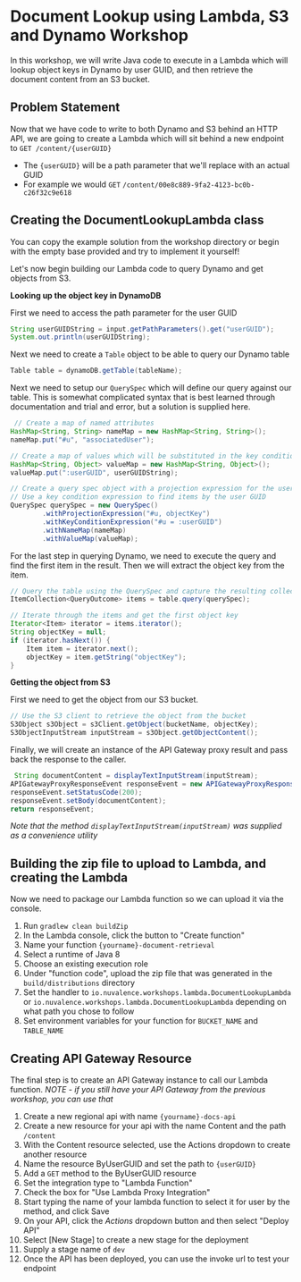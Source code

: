 # Document Lookup using Lambda, S3 and Dynamo Workshop
In this workshop, we will write Java code to execute in a Lambda which will 
lookup object keys in Dynamo by user GUID, and then retrieve the document content
from an S3 bucket.

## Problem Statement
Now that we have code to write to both Dynamo and S3 behind an HTTP API, we are going to create a Lambda which will
sit behind a new endpoint to `GET /content/{userGUID}`
* The `{userGUID}` will be a path parameter that we'll replace with an actual GUID
* For example we would `GET` `/content/00e8c889-9fa2-4123-bc0b-c26f32c9e618`

## Creating the DocumentLookupLambda class
You can copy the example solution from the workshop directory or begin with the empty base provided and try to implement it yourself!

Let's now begin building our Lambda code to query Dynamo and get objects from S3.

**Looking up the object key in DynamoDB**

First we need to access the path parameter for the user GUID
```java
String userGUIDString = input.getPathParameters().get("userGUID");
System.out.println(userGUIDString);
``` 

Next we need to create a `Table` object to be able to query our Dynamo table
```java
Table table = dynamoDB.getTable(tableName);
```

Next we need to setup our `QuerySpec` which will define our query against our table. This is somewhat complicated syntax that is best learned 
through documentation and trial and error, but a solution is supplied here.
```java
 // Create a map of named attributes
HashMap<String, String> nameMap = new HashMap<String, String>();
nameMap.put("#u", "associatedUser");

// Create a map of values which will be substituted in the key condition expression
HashMap<String, Object> valueMap = new HashMap<String, Object>();
valueMap.put(":userGUID", userGUIDString);

// Create a query spec object with a projection expression for the user guid and the object key
// Use a key condition expression to find items by the user GUID
QuerySpec querySpec = new QuerySpec()
        .withProjectionExpression("#u, objectKey")
        .withKeyConditionExpression("#u = :userGUID")
        .withNameMap(nameMap)
        .withValueMap(valueMap);
```

For the last step in querying Dynamo, we need to execute the query and find the first item in the result. Then we will extract the object key from 
the item.
```java
// Query the table using the QuerySpec and capture the resulting collection of items
ItemCollection<QueryOutcome> items = table.query(querySpec);

// Iterate through the items and get the first object key
Iterator<Item> iterator = items.iterator();
String objectKey = null;
if (iterator.hasNext()) {
    Item item = iterator.next();
    objectKey = item.getString("objectKey");
}
```

**Getting the object from S3**

First we need to get the object from our S3 bucket.
```java
// Use the S3 client to retrieve the object from the bucket
S3Object s3Object = s3Client.getObject(bucketName, objectKey);
S3ObjectInputStream inputStream = s3Object.getObjectContent();
```

Finally, we will create an instance of the API Gateway proxy result and pass back the response to the caller.
```java
 String documentContent = displayTextInputStream(inputStream);
APIGatewayProxyResponseEvent responseEvent = new APIGatewayProxyResponseEvent();
responseEvent.setStatusCode(200);
responseEvent.setBody(documentContent);
return responseEvent;
```

*Note that the method `displayTextInputStream(inputStream)` was supplied as a convenience utility*

## Building the zip file to upload to Lambda, and creating the Lambda
Now we need to package our Lambda function so we can upload it via the console.
1. Run `gradlew clean buildZip`
2. In the Lambda console, click the button to "Create function"
3. Name your function `{yourname}-document-retrieval`
4. Select a runtime of Java 8
5. Choose an existing execution role
6. Under "function code", upload the zip file that was generated in the `build/distributions` directory
7. Set the handler to `io.nuvalence.workshops.lambda.DocumentLookupLambda` or `io.nuvalence.workshops.lambda.DocumentLookupLambda` depending on what path you chose to follow
8. Set environment variables for your function for `BUCKET_NAME` and `TABLE_NAME`

## Creating API Gateway Resource
The final step is to create an API Gateway instance to call our Lambda function. *NOTE - if you still have your API Gateway from the previous workshop, you can use that*
1. Create a new regional api with name `{yourname}-docs-api`
2. Create a new resource for your api with the name Content and the path `/content`
3. With the Content resource selected, use the Actions dropdown to create another resource
4. Name the resource ByUserGUID and set the path to `{userGUID}`
5. Add a `GET` method to the ByUserGUID resource
6. Set the integration type to "Lambda Function"
7. Check the box for "Use Lambda Proxy Integration"
8. Start typing the name of your lambda function to select it for user by the method, and click Save
9. On your API, click the *Actions* dropdown button and then select "Deploy API"
10. Select [New Stage] to create a new stage for the deployment
11. Supply a stage name of `dev`
12. Once the API has been deployed, you can use the invoke url to test your endpoint
